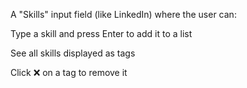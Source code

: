 A "Skills" input field (like LinkedIn) where the user can:

Type a skill and press Enter to add it to a list

See all skills displayed as tags

Click ❌ on a tag to remove it

